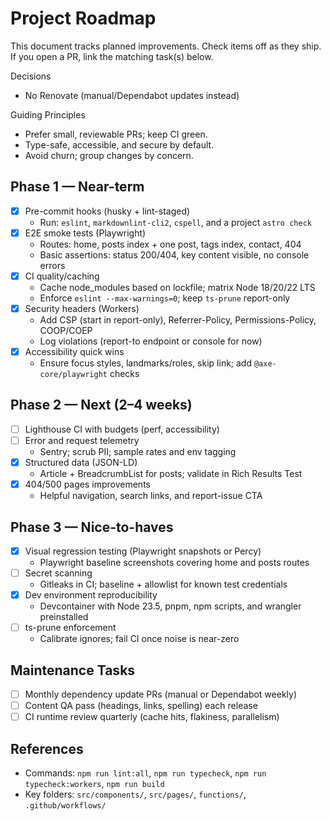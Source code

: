 # Project Roadmap

This document tracks planned improvements. Check items off as they ship. If you open a PR, link the matching task(s) below.

Decisions

- No Renovate (manual/Dependabot updates instead)

Guiding Principles

- Prefer small, reviewable PRs; keep CI green.
- Type-safe, accessible, and secure by default.
- Avoid churn; group changes by concern.

## Phase 1 — Near-term

- [x] Pre-commit hooks (husky + lint-staged)
  - Run: `eslint`, `markdownlint-cli2`, `cspell`, and a project `astro check`
- [x] E2E smoke tests (Playwright)
  - Routes: home, posts index + one post, tags index, contact, 404
  - Basic assertions: status 200/404, key content visible, no console errors
- [x] CI quality/caching
  - Cache node_modules based on lockfile; matrix Node 18/20/22 LTS
  - Enforce `eslint --max-warnings=0`; keep `ts-prune` report-only
- [x] Security headers (Workers)
  - Add CSP (start in report-only), Referrer-Policy, Permissions-Policy, COOP/COEP
  - Log violations (report-to endpoint or console for now)
- [x] Accessibility quick wins
  - Ensure focus styles, landmarks/roles, skip link; add `@axe-core/playwright` checks

## Phase 2 — Next (2–4 weeks)

- [ ] Lighthouse CI with budgets (perf, accessibility)
- [ ] Error and request telemetry
  - Sentry; scrub PII; sample rates and env tagging
- [x] Structured data (JSON-LD)
  - Article + BreadcrumbList for posts; validate in Rich Results Test
- [x] 404/500 pages improvements
  - Helpful navigation, search links, and report-issue CTA

## Phase 3 — Nice-to-haves

- [x] Visual regression testing (Playwright snapshots or Percy)
  - Playwright baseline screenshots covering home and posts routes
- [ ] Secret scanning
  - Gitleaks in CI; baseline + allowlist for known test credentials
- [x] Dev environment reproducibility
  - Devcontainer with Node 23.5, pnpm, npm scripts, and wrangler preinstalled
- [ ] ts-prune enforcement
  - Calibrate ignores; fail CI once noise is near-zero

## Maintenance Tasks

- [ ] Monthly dependency update PRs (manual or Dependabot weekly)
- [ ] Content QA pass (headings, links, spelling) each release
- [ ] CI runtime review quarterly (cache hits, flakiness, parallelism)

## References

- Commands: `npm run lint:all`, `npm run typecheck`, `npm run typecheck:workers`, `npm run build`
- Key folders: `src/components/`, `src/pages/`, `functions/`, `.github/workflows/`
